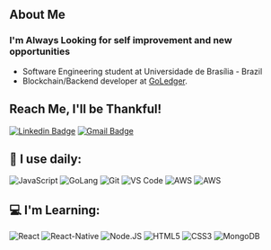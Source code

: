 
## About Me

### I'm Always Looking for self improvement and new opportunities 

- Software Engineering student at Universidade de Brasília - Brazil
- Blockchain/Backend developer at [GoLedger](https://goledger.com.br/). 

## Reach Me, I'll be Thankful!

[![Linkedin Badge](https://img.shields.io/badge/-arthurpaivat-blue?style=plastic&logo=Linkedin&logoColor=white&link=https://www.linkedin.com/in/arthur-paiva-982405199/)](https://www.linkedin.com/in/moshfiqrony/)
[![Gmail Badge](https://img.shields.io/badge/-arthur001123@gmail.com-c14438?style=plastic&logo=Gmail&logoColor=white&link=mailto:arthur001123@gmail.com)](mailto:arthur001123@gmail.com)

## 🚀 I use daily:

  ![JavaScript](https://img.shields.io/badge/-JavaScript-black?style=flat&logo=javascript)
  ![GoLang](https://img.shields.io/badge/-GoLang-blue?style=flat&logo=go)
  ![Git](https://img.shields.io/badge/-Git-black?style=flat&logo=git)
  ![VS Code](https://img.shields.io/badge/-VS%20Code-007ACC?style=flat&logo=visual-studio-code)
  ![AWS](https://img.shields.io/badge/AWS-232F3E?style=flat&logo=amazon-aws)
  ![AWS](https://img.shields.io/badge/Hyperledger%20Fabric-black?style=flat&logo=Hyperledger)

## 💻 I'm Learning:

  ![React](https://img.shields.io/badge/-React-3b2e5a?style=plastic&logo=react)
  ![React-Native](https://img.shields.io/badge/-React%20Native-0081CB?style=plastic&logo=react)
  ![Node.JS](https://img.shields.io/badge/-Node.JS-black?style=plastic&logo=Node.js)
  ![HTML5](https://img.shields.io/badge/-HTML5-E34F26?style=plastic&logo=html5&logoColor=white)
  ![CSS3](https://img.shields.io/badge/-CSS3-1572B6?style=plastic&logo=css3)
  ![MongoDB](https://img.shields.io/badge/-MongoDB-black?style=plastic&logo=mongodb)
